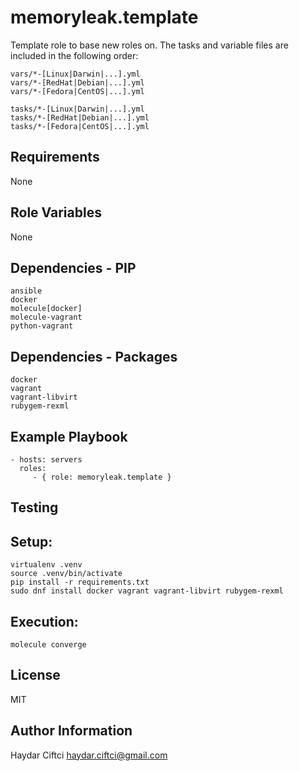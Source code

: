 memoryleak.template
===================

Template role to base new roles on. The tasks and variable files are included in the following order:

	vars/*-[Linux|Darwin|...].yml
	vars/*-[RedHat|Debian|...].yml
	vars/*-[Fedora|CentOS|...].yml
	
	tasks/*-[Linux|Darwin|...].yml
	tasks/*-[RedHat|Debian|...].yml
	tasks/*-[Fedora|CentOS|...].yml
	

Requirements
------------

None

Role Variables
--------------

None

Dependencies - PIP
------------------

	ansible
	docker
	molecule[docker]
	molecule-vagrant
	python-vagrant

Dependencies - Packages
-----------------------

	docker
	vagrant
	vagrant-libvirt
	rubygem-rexml

Example Playbook
----------------

    - hosts: servers
      roles:
         - { role: memoryleak.template }

Testing
-------

Setup:
------
    virtualenv .venv
    source .venv/bin/activate
    pip install -r requirements.txt
	sudo dnf install docker vagrant	vagrant-libvirt	rubygem-rexml

Execution:
----------
	
	molecule converge

License
-------

MIT

Author Information
------------------

Haydar Ciftci <haydar.ciftci@gmail.com>
